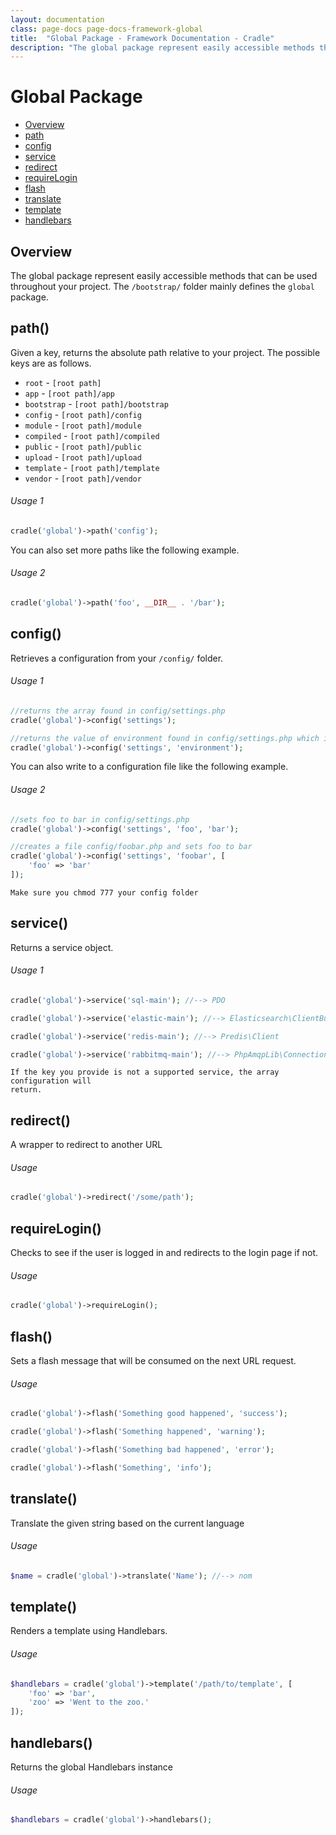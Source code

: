 ```yaml
---
layout: documentation
class: page-docs page-docs-framework-global
title:  "Global Package - Framework Documentation - Cradle"
description: "The global package represent easily accessible methods that can be used throughout your project."
---
```


# Global Package

 - [Overview](#overview)
 - [path](#path)
 - [config](#config)
 - [service](#service)
 - [redirect](#redirect)
 - [requireLogin](#requireLogin)
 - [flash](#flash)
 - [translate](#translate)
 - [template](#template)
 - [handlebars](#handlebars)

<a name="overview"></a>
## Overview

The global package represent easily accessible methods that can be used
throughout your project. The `/bootstrap/` folder mainly defines the `global`
package.

<a name="path"></a>
## path()

Given a key, returns the absolute path relative to your project. The possible
keys are as follows.

 - `root` - `[root path]`
 - `app` - `[root path]/app`
 - `bootstrap` - `[root path]/bootstrap`
 - `config` - `[root path]/config`
 - `module` - `[root path]/module`
 - `compiled` - `[root path]/compiled`
 - `public` - `[root path]/public`
 - `upload` - `[root path]/upload`
 - `template` - `[root path]/template`
 - `vendor` - `[root path]/vendor`

###### Usage 1
```php
cradle('global')->path('config');
```

You can also set more paths like the following example.

###### Usage 2
```php
cradle('global')->path('foo', __DIR__ . '/bar');
```

<a name="config"></a>
## config()

Retrieves a configuration from your `/config/` folder.

###### Usage 1
```php
//returns the array found in config/settings.php
cradle('global')->config('settings');

//returns the value of environment found in config/settings.php which is 'dev'
cradle('global')->config('settings', 'environment');
```

You can also write to a configuration file like the following example.

###### Usage 2
```php
//sets foo to bar in config/settings.php
cradle('global')->config('settings', 'foo', 'bar');

//creates a file config/foobar.php and sets foo to bar
cradle('global')->config('settings', 'foobar', [
    'foo' => 'bar'
]);
```

```warning
Make sure you chmod 777 your config folder
```

<a name="service"></a>
## service()

Returns a service object.

###### Usage 1
```php
cradle('global')->service('sql-main'); //--> PDO

cradle('global')->service('elastic-main'); //--> Elasticsearch\ClientBuilder

cradle('global')->service('redis-main'); //--> Predis\Client

cradle('global')->service('rabbitmq-main'); //--> PhpAmqpLib\Connection\AMQPLazyConnection
```

```info
If the key you provide is not a supported service, the array configuration will
return.
```

<a name="redirect"></a>
## redirect()

A wrapper to redirect to another URL

###### Usage
```php
cradle('global')->redirect('/some/path');
```

<a name="requireLogin"></a>
## requireLogin()

Checks to see if the user is logged in and redirects to the login page if not.

###### Usage
```php
cradle('global')->requireLogin();
```

<a name="flash"></a>
## flash()

Sets a flash message that will be consumed on the next URL request.

###### Usage
```php
cradle('global')->flash('Something good happened', 'success');

cradle('global')->flash('Something happened', 'warning');

cradle('global')->flash('Something bad happened', 'error');

cradle('global')->flash('Something', 'info');
```

<a name="translate"></a>
## translate()

Translate the given string based on the current language

###### Usage
```php
$name = cradle('global')->translate('Name'); //--> nom
```

<a name="template"></a>
## template()

Renders a template using Handlebars.

###### Usage
```php
$handlebars = cradle('global')->template('/path/to/template', [
    'foo' => 'bar',
    'zoo' => 'Went to the zoo.'
]);
```

<a name="handlebars"></a>
## handlebars()

Returns the global Handlebars instance

###### Usage
```php
$handlebars = cradle('global')->handlebars();
```
